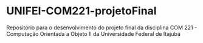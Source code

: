 # UNIFEI-COM221-projetoFinal
Repositório para o desenvolvimento do projeto final da disciplina COM 221 - Computação Orientada a Objeto II da Universidade Federal de Itajubá
